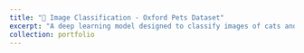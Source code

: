 ```yaml
---
title: "🐶 Image Classification - Oxford Pets Dataset"
excerpt: "A deep learning model designed to classify images of cats and dogs, leveraging the Oxford Pets dataset. The project explores convolutional neural networks (CNNs) for image classification, improving accuracy through data preprocessing and augmentation.<br/><img src='../images/oxford_pets_classification.png'>"
collection: portfolio
---
```

